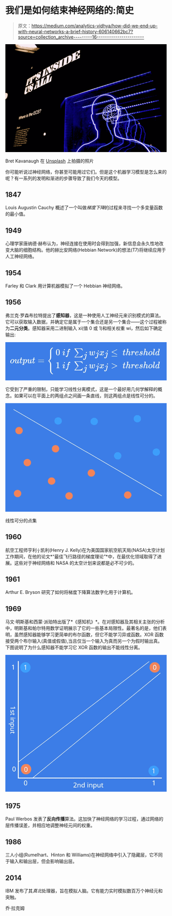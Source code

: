 # 我们是如何结束神经网络的:简史

> 原文：<https://medium.com/analytics-vidhya/how-did-we-end-up-with-neural-networks-a-brief-history-606140662bc7?source=collection_archive---------16----------------------->

![](img/993e677e1743dfb24d85e4aeb61548db.png)

Bret Kavanaugh 在 [Unsplash](https://unsplash.com?utm_source=medium&utm_medium=referral) 上拍摄的照片

你可能听说过神经网络，你甚至可能用过它们。但是这个机器学习模型是怎么来的呢？有一系列的发明和渐进的步骤导致了我们今天的模型。

## 1847

Louis Augustin Cauchy 概述了一个叫做*梯度下降*的过程来寻找一个多变量函数的最小值。

## 1949

心理学家唐纳德·赫布认为，神经连接在使用时会得到加强，新信息会永久性地改变大脑的细胞结构。他的赫比安网络(Hebbian Network)的想法(T7)将继续应用于人工神经网络。

## 1954

Farley 和 Clark 用计算机器模拟了一个 Hebbian 神经网络。

## 1956

弗兰克·罗森布拉特提出了**感知器**，这是一种使用人工神经元来识别模式的算法。它可以获取输入数据，并确定它是属于一个集合还是另一个集合——这个过程被称为**二元分类**。感知器采用二进制输入 xi(值 0 或 1)和相关权重 wi，然后如下确定输出:

![](img/4d7a53aeb5a354dc88f8cd9d576a4425.png)

它受到了严重的限制，只能学习线性分离模式，这是一个最好用几何学解释的概念。如果可以在平面上的两组点之间画一条直线，则这两组点是线性可分的。

![](img/2ffe58d15eb99854cc28803d43e3f495.png)

线性可分的点集

## 1960

航空工程师亨利·j·凯利(Henry J. Kelly)在为美国国家航空航天局(NASA)太空计划工作期间，在他的论文*“最佳飞行路径的梯度理论”*中，在最优化领域取得了进展。这些对于神经网络和 NASA 的太空计划来说都是必不可少的。

## 1961

Arthur E. Bryson 研究了如何将梯度下降算法数字化用于计算机。

## 1969

马文·明斯基和西蒙·派珀特出版了*《感知机》*。在对感知器及其相关主张的分析中，明斯基和帕尔特用数学证明展示了它的一些基本局限性。最著名的是，他们表明，虽然感知器能够学习更简单的布尔函数，但它不能学习异或函数。XOR 函数接受两个布尔输入(真值或假值),当且仅当一个输入为真而另一个为假时输出真。下图说明了为什么感知器不能学习它 XOR 函数的输出不能线性分离。

![](img/29d27137932a9d0d2693acb951a4cec6.png)

## 1975

Paul Werbos 发表了**反向传播**算法。这加快了神经网络的学习过程，通过网络的层传播误差，并相应地调整神经元间的权重。

## 1986

三人小组(Rumelhart、Hinton 和 Williams)在神经网络中引入了隐藏层，它不同于输入和输出层，但会影响输出层。

## 2014

IBM 发布了其*真北*处理器，旨在模拟人脑。它有能力实时模拟数百万个神经元和突触。

乔·拉克姆
